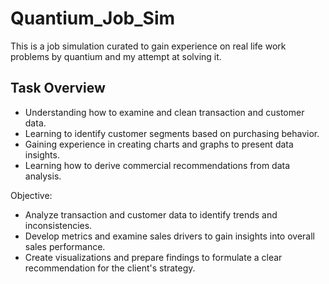 # Quantium_Job_Sim
This is a job simulation curated to gain experience on real life work problems by quantium
and my attempt at solving it.
## Task Overview
   - Understanding how to examine and clean transaction and customer data.
   - Learning to identify customer segments based on purchasing behavior.
   - Gaining experience in creating charts and graphs to present data insights.
   - Learning how to derive commercial recommendations from data analysis.

Objective:
   - Analyze transaction and customer data to identify trends and inconsistencies. 
   - Develop metrics and examine sales drivers to gain insights into overall sales performance. 
   - Create visualizations and prepare findings to formulate a clear recommendation for the client's strategy.
